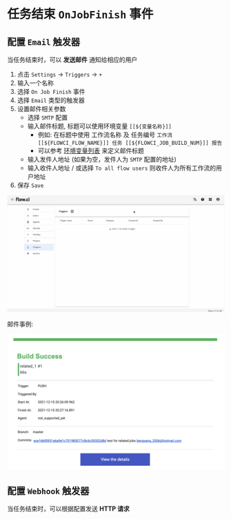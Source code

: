# 任务结束 `OnJobFinish` 事件

## 配置 `Email` 触发器

当任务结束时，可以 __发送邮件__ 通知给相应的用户

1. 点击 `Settings` -> `Triggers` -> `+`
2. 输入一个名称
3. 选择 `On Job Finish` 事件
4. 选择 `Email` 类型的触发器
5. 设置邮件相关参数
   - 选择 `SMTP` 配置
   - 输入邮件标题, 标题可以使用环境变量 `[[${变量名称}]]`
     * 例如: 在标题中使用 工作流名称 及 任务编号 `工作流 [[${FLOWCI_FLOW_NAME}]] 任务 [[${FLOWCI_JOB_BUILD_NUM}]] 报告`
     * 可以参考 [环境变量列表](cn/agents/vars.md) 来定义邮件标题 
   - 输入发件人地址 (如果为空，发件人为 `SMTP` 配置的地址)
   - 输入收件人地址 / 或选择 `To all flow users` 则收件人为所有工作流的用户地址
6. 保存 `Save`

![create_email_trigger](../../images/trigger/create_job_finish_email.gif)

邮件事例:

![email_sample](../../images/trigger/email_sample.png)


## 配置 `Webhook` 触发器

当任务结束时，可以根据配置发送 __HTTP 请求__ 